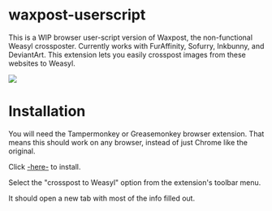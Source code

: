 # waxpost-userscript

This is a WIP browser user-script version of Waxpost, the non-functional Weasyl crossposter. Currently works with FurAffinity, Sofurry, Inkbunny, and DeviantArt. This extension lets you easily crosspost images from these websites to Weasyl.

![](https://i.imgur.com/CfFVltz.png)

# Installation

You will need the Tampermonkey or Greasemonkey browser extension. That means this should work on any browser, instead of just Chrome like the original.

Click [-here-](https://github.com/warpKaiba/waxpost-userscript/raw/main/weasyl-crossposter.user.js) to install.

Select the "crosspost to Weasyl" option from the extension's toolbar menu.

It should open a new tab with most of the info filled out.
